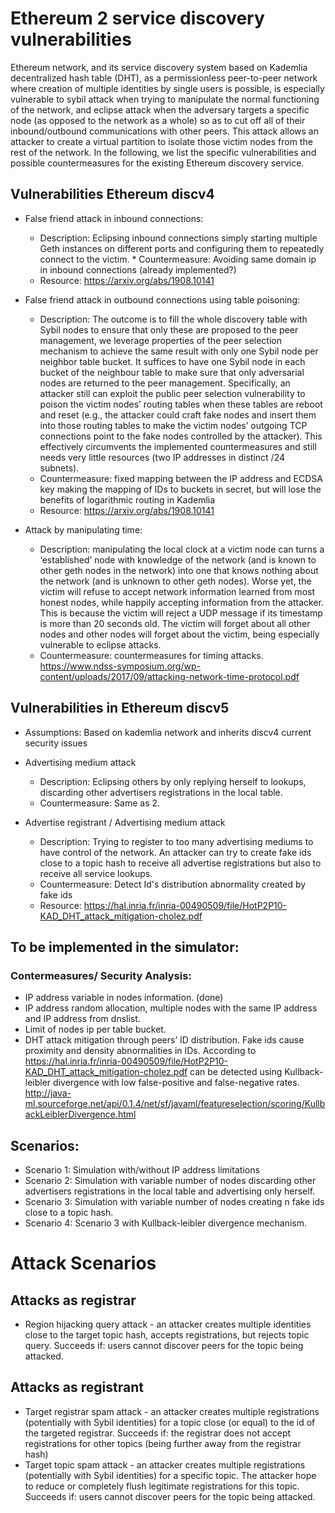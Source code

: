 
# Ethereum 2 service discovery vulnerabilities

Ethereum network, and its service discovery system based on Kademlia decentralized hash table (DHT), as a permissionless peer-to-peer network where creation of multiple identities by single users is possible, is especially vulnerable to sybil attack when trying to manipulate the normal functioning of the network, and eclipse attack when the adversary targets a specific node (as opposed to the network as a whole) so as to cut off all of their inbound/outbound communications with other peers. This attack allows an attacker  to create a virtual partition to isolate those victim nodes from the rest of the network. In the following, we list the specific vulnerabilities and possible countermeasures for the existing Ethereum discovery service.

## Vulnerabilities Ethereum discv4

* False friend attack in inbound connections:
  * Description: Eclipsing inbound connections simply starting multiple Geth instances on different ports and configuring them to repeatedly connect to the victim.   * Countermeasure: Avoiding same domain ip in inbound connections (already implemented?)
  * Resource: https://arxiv.org/abs/1908.10141

* False friend attack in outbound connections using table poisoning:
  * Description: The outcome is to fill the whole discovery table with Sybil nodes to ensure that only these are proposed to the peer management, we leverage properties of the peer selection mechanism to achieve the same result with only one Sybil node per neighbor table bucket. It suffices to have one Sybil node in each bucket of the neighbour table to make sure that only adversarial nodes are returned to the peer management. Specifically, an attacker still can exploit the public peer selection vulnerability  to poison the victim nodes’ routing tables when these tables are reboot and reset (e.g., the attacker could craft fake nodes and insert them into those routing tables to make the victim nodes’ outgoing TCP connections point to the fake nodes controlled by the attacker). This effectively circumvents the implemented countermeasures and still needs very little resources (two IP addresses in distinct /24 subnets). 
  * Countermeasure:  fixed mapping between the IP address and ECDSA key making the mapping of IDs to buckets in secret, but will lose the benefits of logarithmic routing in Kademlia
  * Resource: https://arxiv.org/abs/1908.10141

* Attack by manipulating time: 
  * Description: manipulating the local clock at a victim node can turns a ‘established’ node with knowledge of the network (and is known to other geth nodes in the network) into one that knows nothing about the network (and is unknown to other geth nodes). Worse yet, the victim will refuse to accept network information learned from most honest nodes, while happily accepting information from the attacker. This is because the victim will reject a UDP message if its timestamp is more than 20 seconds old.  The victim will forget about all other nodes and other nodes will forget about the victim, being especially vulnerable to eclipse attacks.
  * Countermeasure: countermeasures for timing attacks. https://www.ndss-symposium.org/wp-content/uploads/2017/09/attacking-network-time-protocol.pdf


## Vulnerabilities in Ethereum discv5

* Assumptions: Based on kademlia network and inherits discv4 current security issues

* Advertising medium attack
  * Description: Eclipsing others by only replying herself to lookups, discarding other advertisers registrations in the local table.
  * Countermeasure: Same as 2.

* Advertise registrant / Advertising medium attack
  * Description: Trying to register to too many advertising mediums to have control of the network. An attacker can try to create fake ids close to a topic hash to receive all advertise registrations but also  to receive all service lookups.
  * Countermeasure: Detect Id's distribution abnormality created by fake ids
  * Resource: https://hal.inria.fr/inria-00490509/file/HotP2P10-KAD_DHT_attack_mitigation-cholez.pdf



## To be implemented in the simulator:

### Contermeasures/ Security Analysis:
* IP address variable in nodes information. (done)
* IP address random allocation, multiple nodes with the same IP address and IP address from dnslist.
* Limit of nodes ip per table bucket.
* DHT attack mitigation through peers’ ID distribution. Fake ids cause proximity and density abnormalities in IDs. According to https://hal.inria.fr/inria-00490509/file/HotP2P10-KAD_DHT_attack_mitigation-cholez.pdf can be detected  using Kullback-leibler divergence with low	 false-positive and false-negative rates.
http://java-ml.sourceforge.net/api/0.1.4/net/sf/javaml/featureselection/scoring/KullbackLeiblerDivergence.html 
	

## Scenarios:
* Scenario 1: Simulation with/without IP address limitations
* Scenario 2: Simulation with variable number of nodes discarding other advertisers registrations in the local table and advertising only herself.
* Scenario 3: Simulation with variable number of nodes creating n  fake ids close to a topic hash.
* Scenario 4: Scenario 3 with Kullback-leibler divergence mechanism.


# Attack Scenarios

## Attacks as registrar
* Region hijacking query attack - an attacker creates multiple identities close to the target topic hash, accepts registrations, but rejects topic query. Succeeds if: users cannot discover peers for the topic being attacked.

## Attacks as registrant
* Target registrar spam attack - an attacker creates multiple registrations (potentially with Sybil identities) for a topic close (or equal) to the id of the targeted registrar. Succeeds if: the registrar does not accept registrations for other topics (being further away from the registrar hash)
* Target topic spam attack - an attacker creates multiple registrations (potentially with Sybil identities) for a specific topic. The attacker hope to reduce or completely flush legitimate registrations for this topic. Succeeds if: users cannot discover peers for the topic being attacked.
